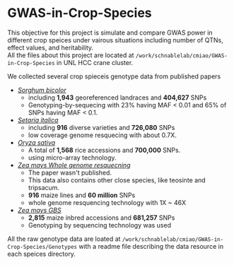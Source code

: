 # GWAS-in-Crop-Species
This objective for this project is simulate and compare GWAS power in different crop speices under vairous situations including number of QTNs, effect values, and heritability.  
All the files about this project are located at `/work/schnablelab/cmiao/GWAS-in-Crop-Species` in UNL HCC crane cluster.

We collected several crop spieceis genotype data from published papers
- *[Sorghum bicolor](http://advances.sciencemag.org/content/1/6/e1400218.short)*
  - including **1,943** georeferenced landraces and **404,627** SNPs
  - Genotyping-by-sequecing with 23% having MAF < 0.01 and 65% of SNPs having MAF < 0.1.
- *[Setaria italica](http://www.nature.com/ng/journal/v45/n8/abs/ng.2673.html)*
  - including **916** diverse varieties and **726,080** SNPs
  - low coverage genome resquecing with about 0.7X.
- *[Oryza sativa](https://www.nature.com/articles/ncomms10532)*
  - A total of **1,568** rice accessions and **700,000** SNPs.
  - using micro-array technology.
- *[Zea mays Whole genome resquecning](http://biorxiv.org/content/biorxiv/early/2015/09/16/026963.full.pdf)*
  - The paper wasn't published.
  - This data also contains other close species, like teosinte and tripsacum.
  - **916** maize lines and **60 million** SNPs
  - whole genome resquencing technology with 1X ~ 46X
- *[Zea mays GBS](https://genomebiology.biomedcentral.com/articles/10.1186/gb-2013-14-6-r55)*
  - **2,815** maize inbred accessions and **681,257** SNPs
  - Genotyping by sequencing technology was used

All the raw genotype data are loated at `/work/schnablelab/cmiao/GWAS-in-Crop-Species/Genotypes` with a readme file describing the data resource in each speices directory.
